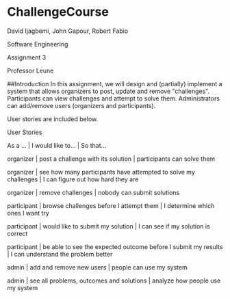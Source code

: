 # ChallengeCourse







David Ijagbemi, John Gapour, Robert Fabio



Software Engineering



Assignment 3



Professor Leune





##Introduction
In this assignment, we will design and (partially) implement a system that allows organizers to post, update and remove "challenges". Participants can view challenges and attempt to solve them. Administrators can add/remove users (organizers and participants).

User stories are included below.


User Stories


As a ...	    |   I would like to...	               								 | So that...


organizer	 |  post a challenge with its solution	 							 | participants can solve them


organizer	 |  see how many participants have attempted to solve my challenges  | I can figure out how hard they are


organizer 	 |  remove challenges  												 | nobody can submit solutions


participant  |  browse challenges before I attempt them 					     | I determine which ones I want try


participant	 |  would like to submit my solution 	 							 | I can see if my solution is correct


participant  |  be able to see the expected outcome before I submit my results 	 | I can understand the problem better 


admin	     |  add and remove new users 										 | people can use my system


admin	     |  see all problems, outcomes and solutions 						 | analyze how people use my system








